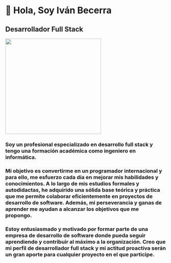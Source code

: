 # 👋 Hola, Soy Iván Becerra

## Desarrollador Full Stack

<img src="https://media.giphy.com/media/qgQUggAC3Pfv687qPC/giphy.gif" width="300px"/>

### Soy un profesional especializado en desarrollo full stack y tengo una formación académica como ingeniero en informática. 
### Mi objetivo es convertirme en un programador internacional y para ello, me esfuerzo cada día en mejorar mis habilidades y conocimientos. A lo largo de mis estudios formales y autodidactas, he adquirido una sólida base teórica y práctica que me permite colaborar eficientemente en proyectos de desarrollo de software. Además, mi perseverancia y ganas de aprender me ayudan a alcanzar los objetivos que me propongo.
### Estoy entusiasmado y motivado por formar parte de una empresa de desarrollo de software donde pueda seguir aprendiendo y contribuir al máximo a la organización. Creo que mi perfil de desarrollador full stack y mi actitud proactiva serán un gran aporte para cualquier proyecto en el que participe.
<!--
**IvanBecerraA/IvanBecerraA** is a ✨ _special_ ✨ repository because its `README.md` (this file) appears on your GitHub profile.

Here are some ideas to get you started:

- 🔭 I’m currently working on ...
- 🌱 I’m currently learning ...
- 👯 I’m looking to collaborate on ...
- 🤔 I’m looking for help with ...
- 💬 Ask me about ...
- 📫 How to reach me: ...
- 😄 Pronouns: ...
- ⚡ Fun fact: ...
-->
